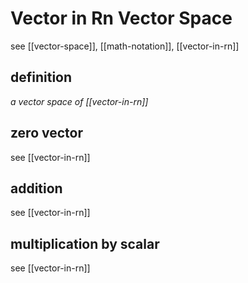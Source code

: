 # Vector in Rn Vector Space

see [[vector-space]], [[math-notation]], [[vector-in-rn]]

## definition

_a vector space of [[vector-in-rn]]_

## zero vector

see [[vector-in-rn]]

## addition

see [[vector-in-rn]]

## multiplication by scalar

see [[vector-in-rn]]
